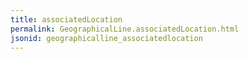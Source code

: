 ```yaml
---
title: associatedLocation
permalink: GeographicalLine.associatedLocation.html
jsonid: geographicalline_associatedlocation
---
```

